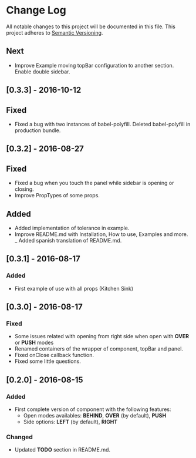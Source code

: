 # Change Log
All notable changes to this project will be documented in this file.
This project adheres to [Semantic Versioning](http://semver.org/).

## Next
- Improve Example  moving topBar configuration to another section. Enable
double sidebar.

## [0.3.3] - 2016-10-12
## Fixed
- Fixed a bug with two instances of babel-polyfill. Deleted babel-polyfill in production bundle.

## [0.3.2] - 2016-08-27
## Fixed
- Fixed a bug when you touch the panel while sidebar is opening or closing.
- Improve PropTypes of some props.
## Added
- Added implementation of tolerance in example.
- Improve README.md with Installation, How to use, Examples and more.
_ Added spanish translation of README.md.

## [0.3.1] - 2016-08-17
### Added
- First example of use with all props (Kitchen Sink)

## [0.3.0] - 2016-08-17
### Fixed
- Some issues related with opening from right side when open with **OVER** or **PUSH** modes
- Renamed containers of the wrapper of component, topBar and panel.
- Fixed onClose callback function.
- Fixed some little questions.

## [0.2.0] - 2016-08-15
### Added
- First complete version of component with the following features:
	- Open modes availables: **BEHIND**, **OVER** (by default), **PUSH**
	- Side options: **LEFT** (by default), **RIGHT**

### Changed
- Updated **TODO** section in README.md.
